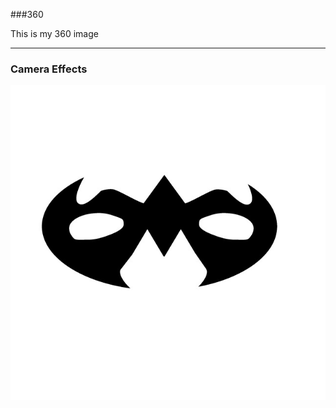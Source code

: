 ###360

This is my 360 image

<script src="//360.vizor.io/scripts/embed.js" data-vizorurl="https://360.vizor.io/embed/v/xylr" ></script>

***
### Camera Effects

![filter](Mask.jpg?raw=true "Optional Title")
